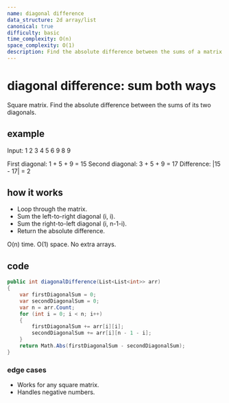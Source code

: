 ```yaml
---
name: diagonal difference
data_structure: 2d array/list
canonical: true
difficulty: basic
time_complexity: O(n)
space_complexity: O(1)
description: Find the absolute difference between the sums of a matrix's diagonals.
---
```


# diagonal difference: sum both ways

Square matrix. Find the absolute difference between the sums of its two diagonals.

## example

Input:
1 2 3
4 5 6
9 8 9

First diagonal: 1 + 5 + 9 = 15
Second diagonal: 3 + 5 + 9 = 17
Difference: |15 - 17| = 2

## how it works

- Loop through the matrix.
- Sum the left-to-right diagonal (i, i).
- Sum the right-to-left diagonal (i, n-1-i).
- Return the absolute difference.

O(n) time. O(1) space. No extra arrays.

## code

```csharp
public int diagonalDifference(List<List<int>> arr)
{
    var firstDiagonalSum = 0;
    var secondDiagonalSum = 0;
    var n = arr.Count;
    for (int i = 0; i < n; i++)
    {
        firstDiagonalSum += arr[i][i];
        secondDiagonalSum += arr[i][n - 1 - i];
    }
    return Math.Abs(firstDiagonalSum - secondDiagonalSum);
}
```

### edge cases

- Works for any square matrix.
- Handles negative numbers.
